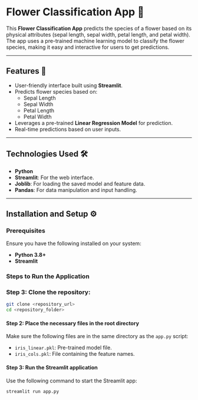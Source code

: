 # Flower Classification App 🌸

This **Flower Classification App** predicts the species of a flower based on its physical attributes (sepal length, sepal width, petal length, and petal width). The app uses a pre-trained machine learning model to classify the flower species, making it easy and interactive for users to get predictions.

---

## Features 🚀

- User-friendly interface built using **Streamlit**.
- Predicts flower species based on:
  - Sepal Length
  - Sepal Width
  - Petal Length
  - Petal Width
- Leverages a pre-trained **Linear Regression Model** for prediction.
- Real-time predictions based on user inputs.

---

## Technologies Used 🛠️

- **Python**
- **Streamlit**: For the web interface.
- **Joblib**: For loading the saved model and feature data.
- **Pandas**: For data manipulation and input handling.

---

## Installation and Setup ⚙️

### Prerequisites

Ensure you have the following installed on your system:

- **Python 3.8+**
- **Streamlit**

### Steps to Run the Application

### Step 3: Clone the repository:
   ```bash
   git clone <repository_url>
   cd <repository_folder>
   ```

#### Step 2: Place the necessary files in the root directory

Make sure the following files are in the same directory as the `app.py` script:

- `iris_linear.pkl`: Pre-trained model file.
- `iris_cols.pkl`: File containing the feature names.

#### Step 3: Run the Streamlit application

Use the following command to start the Streamlit app:

```bash
streamlit run app.py

```
